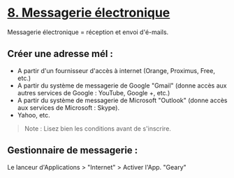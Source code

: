 # [8. Messagerie électronique](https://www.youtube.com/watch?v=m6A38C-bavk)

Messagerie électronique = réception et envoi d'é-mails.

## Créer une adresse mél : 

* A partir d'un fournisseur d'accès à internet (Orange, Proximus, Free, etc.)
* A partir du système de messagerie de Google "Gmail" (donne accès aux autres services de Google : YouTube, Google +, etc.)
* A partir du système de messagerie de Microsoft "Outlook" (donne accès aux services de Microsoft : Skype).
* Yahoo, etc.

> Note : Lisez bien les conditions avant de s'inscrire.

## Gestionnaire de messagerie :

Le lanceur d'Applications > "Internet" > Activer l'App. "Geary"
